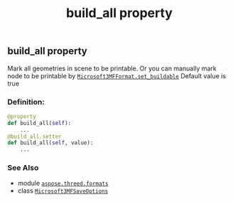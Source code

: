 ﻿---
title: build_all property
second_title: Aspose.3D for Python via .NET API References
description: 
type: docs
weight: 30
url: /aspose.threed.formats/microsoft3mfsaveoptions/build_all/
is_root: false
---

## build_all property


Mark all geometries in scene to be printable.
Or you can manually mark node to be printable by [`Microsoft3MFFormat.set_buildable`](/3d/python-net/aspose.threed.formats/microsoft3mfformat/set_buildable)
Default value is true
### Definition:
```python
@property
def build_all(self):
    ...
@build_all.setter
def build_all(self, value):
    ...
```

### See Also
* module [`aspose.threed.formats`](../../)
* class [`Microsoft3MFSaveOptions`](/3d/python-net/aspose.threed.formats/microsoft3mfsaveoptions)
